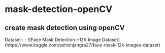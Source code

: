 # mask-detection-openCV

<h2>create mask detection using openCV</h2>
Dataset :
- ![Face Mask Detection ~12K Image Dataset](https://www.kaggle.com/ashishjangra27/face-mask-12k-images-dataset)
